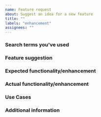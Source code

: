 ```yaml
---
name: Feature request
about: Suggest an idea for a new feature
title: ""
labels: "enhancement"
assignees: ""
---
```


<!-- 
Thank you for reporting an issue.

Please fill in as much of the template below as you're able. Feel free to delete any section you don't think applies, but be aware that the more comprehensive your description, the easier it is to take it into account. 
-->

### Search terms you've used
<!-- What search terms have you used to check whether this feature has been requested before? -->


### Feature suggestion

<!-- A summary of what you'd like to see added or changed -->

### Expected functionality/enhancement

<!-- How would you like the new feature work -->

### Actual functionality/enhancement

<!-- Explain the difference from current behavior -->

### Use Cases

<!--
What do you want to use this for?
What shortcomings exist with current approaches?
-->

### Additional information
<!-- Add any other context or screenshots about the feature request here. -->
